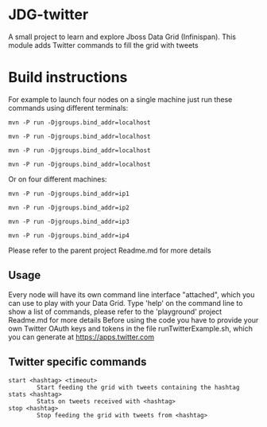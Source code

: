 JDG-twitter
==============

A small project to learn and explore Jboss Data Grid (Infinispan).
This module adds Twitter commands to fill the grid with tweets

Build instructions
==================

For example to launch four nodes on a single machine just run these commands using different terminals:

```shell
mvn -P run -Djgroups.bind_addr=localhost

mvn -P run -Djgroups.bind_addr=localhost

mvn -P run -Djgroups.bind_addr=localhost

mvn -P run -Djgroups.bind_addr=localhost
```

Or on four different machines:

```shell
mvn -P run -Djgroups.bind_addr=ip1

mvn -P run -Djgroups.bind_addr=ip2

mvn -P run -Djgroups.bind_addr=ip3

mvn -P run -Djgroups.bind_addr=ip4
```

Please refer to the parent project Readme.md for more details

Usage
-----

Every node will have its own command line interface "attached", which you can use to play with your Data Grid.
Type 'help' on the command line to show a list of commands, please refer to the 'playground' project Readme.md for more details
Before using the code you have to provide your own Twitter OAuth keys and tokens in the file runTwitterExample.sh, which you can generate at https://apps.twitter.com

Twitter specific commands
----------------------------

```shell
start <hashtag> <timeout>
		Start feeding the grid with tweets containing the hashtag
stats <hashtag>
		Stats on tweets received with <hashtag>
stop <hashtag>
		Stop feeding the grid with tweets from <hashtag>
```
